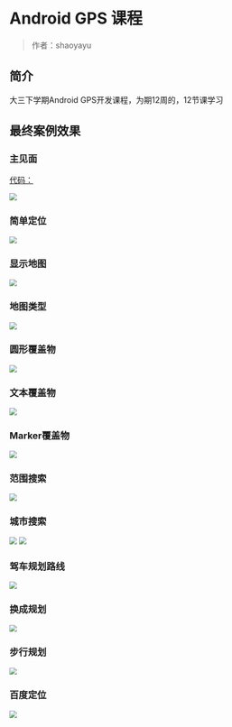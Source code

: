# Android GPS 课程

> 作者：shaoyayu

## 简介

大三下学期Android GPS开发课程，为期12周的，12节课学习

## 最终案例效果

### 主见面

[代码：](https://github.com/shaoyayu/baidumapDome/blob/master/app/src/main/java/icu/shaoyayu/android/baidumap/activity/DemoListActivity.java)



<img src="images/QQ截图20200523211706.png" style="zoom: 80%;" />

### 简单定位

<img src="images/QQ截图20200523211856.png" style="zoom:80%;" />

### 显示地图

<img src="images/QQ截图20200523211950.png" style="zoom:80%;" />

### 地图类型

<img src="images/QQ截图20200523212118.png" style="zoom:80%;" />

### 圆形覆盖物

<img src="images/QQ截图20200523212148.png" style="zoom:80%;" />



### 文本覆盖物

<img src="images/QQ截图20200523212308.png" style="zoom:80%;" />



### Marker覆盖物

<img src="images/QQ截图20200523212339.png" style="zoom:80%;" />

### 范围搜索

<img src="images/QQ截图20200523212432.png" style="zoom:80%;" />

### 城市搜索

<img src="images/QQ截图20200523212518.png" style="zoom:80%;" />

<img src="images/QQ截图20200523212617.png" style="zoom:80%;" />

### 驾车规划路线

<img src="images/QQ截图20200523212649.png" style="zoom:80%;" />

### 换成规划

<img src="images/QQ截图20200523212728.png" style="zoom:80%;" />

### 步行规划

<img src="images/QQ截图20200523212824.png" style="zoom:80%;" />

### 百度定位

<img src="images/QQ截图20200523212927.png" style="zoom:80%;" />
